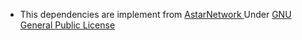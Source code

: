 * This dependencies are implement from [ AstarNetwork ](https://github.com/AstarNetwork/astar-frame) Under [GNU General Public License](http://www.gnu.org/licenses)